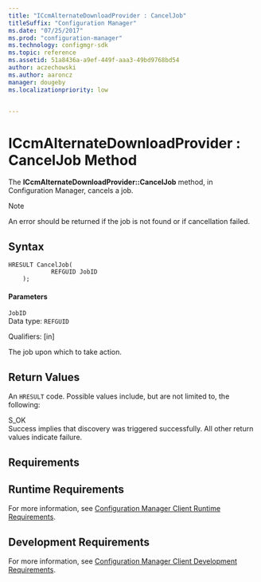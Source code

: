```yaml
---
title: "ICcmAlternateDownloadProvider : CancelJob"
titleSuffix: "Configuration Manager"
ms.date: "07/25/2017"
ms.prod: "configuration-manager"
ms.technology: configmgr-sdk
ms.topic: reference
ms.assetid: 51a8436a-a9ef-449f-aaa3-49bd9768bd54
author: aczechowski
ms.author: aaroncz
manager: dougebyms.localizationpriority: low


---
```

# ICcmAlternateDownloadProvider : CancelJob Method
The **ICcmAlternateDownloadProvider::CancelJob** method, in Configuration Manager, cancels a job.  

> [!NOTE]
>  An error should be returned if the job is not found or if cancellation failed.  

## Syntax  

```  
HRESULT CancelJob(  
            REFGUID JobID  
    );  

```  

#### Parameters  
 `JobID`  
 Data type: `REFGUID`  

 Qualifiers: [in]  

 The job upon which to take action.  

## Return Values  
 An `HRESULT` code. Possible values include, but are not limited to, the following:  

 S_OK  
 Success implies that discovery was triggered successfully. All other return values indicate failure.  

## Requirements  

## Runtime Requirements  
 For more information, see [Configuration Manager Client Runtime Requirements](../../../../../develop/core/reqs/client-runtime-requirements.md).  

## Development Requirements  
 For more information, see [Configuration Manager Client Development Requirements](../../../../../develop/core/reqs/client-development-requirements.md).
